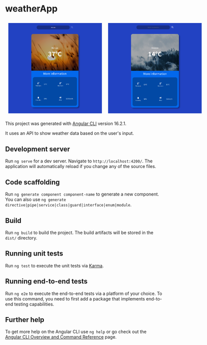 # weatherApp

<div style="display: flex;">
  <img src="docs/Manaus.png" alt="Manaus Image" style="flex: 50%; padding: 10px; width: 300px;">
  <img src="docs/Moscow.png" alt="Moscow Image" style="flex: 50%; padding: 10px; width: 300px;">
</div>


This project was generated with [Angular CLI](https://github.com/angular/angular-cli) version 16.2.1.

It uses an API to show weather data based on the user's input.

## Development server

Run `ng serve` for a dev server. Navigate to `http://localhost:4200/`. The application will automatically reload if you change any of the source files.

## Code scaffolding

Run `ng generate component component-name` to generate a new component. You can also use `ng generate directive|pipe|service|class|guard|interface|enum|module`.

## Build

Run `ng build` to build the project. The build artifacts will be stored in the `dist/` directory.

## Running unit tests

Run `ng test` to execute the unit tests via [Karma](https://karma-runner.github.io).

## Running end-to-end tests

Run `ng e2e` to execute the end-to-end tests via a platform of your choice. To use this command, you need to first add a package that implements end-to-end testing capabilities.

## Further help

To get more help on the Angular CLI use `ng help` or go check out the [Angular CLI Overview and Command Reference](https://angular.io/cli) page.
